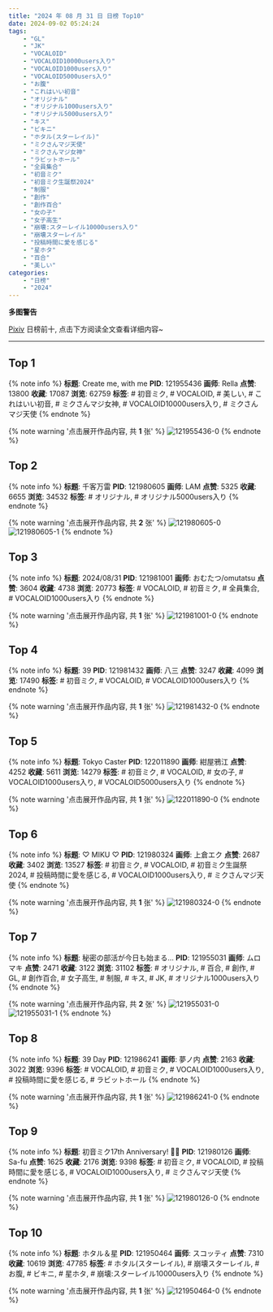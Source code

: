 ```yaml
---
title: "2024 年 08 月 31 日 日榜 Top10"
date: 2024-09-02 05:24:24
tags:
    - "GL"
    - "JK"
    - "VOCALOID"
    - "VOCALOID10000users入り"
    - "VOCALOID1000users入り"
    - "VOCALOID5000users入り"
    - "お腹"
    - "これはいい初音"
    - "オリジナル"
    - "オリジナル1000users入り"
    - "オリジナル5000users入り"
    - "キス"
    - "ビキニ"
    - "ホタル(スターレイル)"
    - "ミクさんマジ天使"
    - "ミクさんマジ女神"
    - "ラビットホール"
    - "全員集合"
    - "初音ミク"
    - "初音ミク生誕祭2024"
    - "制服"
    - "創作"
    - "創作百合"
    - "女の子"
    - "女子高生"
    - "崩壊:スターレイル10000users入り"
    - "崩壊スターレイル"
    - "投稿時間に愛を感じる"
    - "星ホタ"
    - "百合"
    - "美しい"
categories:
    - "日榜"
    - "2024"
---
```


<i class="fa fa-triangle-exclamation"></i>**多图警告**<i class="fa fa-triangle-exclamation"></i>

[Pixiv](https://www.pixiv.net/) 日榜前十, 点击下方阅读全文查看详细内容~

<!-- more -->

---

## Top 1

{% note info %}
**标题**: Create me, with me
**PID**: 121955436 **画师**: Rella
**点赞**: 13800 **收藏**: 17087 **浏览**: 62759
**标签**: # 初音ミク, # VOCALOID, # 美しい, # これはいい初音, # ミクさんマジ女神, # VOCALOID10000users入り, # ミクさんマジ天使
{% endnote %}

{% note warning '点击展开作品内容, 共 **1** 张' %}
![121955436-0](https://i.pixiv.re/img-original/img/2024/08/30/03/32/20/121955436_p0.png)
{% endnote %}

## Top 2

{% note info %}
**标题**: 千客万雷
**PID**: 121980605 **画师**: LAM
**点赞**: 5325 **收藏**: 6655 **浏览**: 34532
**标签**: # オリジナル, # オリジナル5000users入り
{% endnote %}

{% note warning '点击展开作品内容, 共 **2** 张' %}
![121980605-0](https://i.pixiv.re/img-original/img/2024/08/31/00/02/27/121980605_p0.jpg)
![121980605-1](https://i.pixiv.re/img-original/img/2024/08/31/00/02/27/121980605_p1.jpg)
{% endnote %}

## Top 3

{% note info %}
**标题**: 2024/08/31
**PID**: 121981001 **画师**: おむたつ/omutatsu
**点赞**: 3604 **收藏**: 4738 **浏览**: 20773
**标签**: # VOCALOID, # 初音ミク, # 全員集合, # VOCALOID1000users入り
{% endnote %}

{% note warning '点击展开作品内容, 共 **1** 张' %}
![121981001-0](https://i.pixiv.re/img-original/img/2024/08/31/00/06/44/121981001_p0.jpg)
{% endnote %}

## Top 4

{% note info %}
**标题**: 39
**PID**: 121981432 **画师**: 八三
**点赞**: 3247 **收藏**: 4099 **浏览**: 17490
**标签**: # 初音ミク, # VOCALOID, # VOCALOID1000users入り
{% endnote %}

{% note warning '点击展开作品内容, 共 **1** 张' %}
![121981432-0](https://i.pixiv.re/img-original/img/2024/08/31/00/13/43/121981432_p0.png)
{% endnote %}

## Top 5

{% note info %}
**标题**: Tokyo Caster
**PID**: 122011890 **画师**: 紺屋鴉江
**点赞**: 4252 **收藏**: 5611 **浏览**: 14279
**标签**: # 初音ミク, # VOCALOID, # 女の子, # VOCALOID1000users入り, # VOCALOID5000users入り
{% endnote %}

{% note warning '点击展开作品内容, 共 **1** 张' %}
![122011890-0](https://i.pixiv.re/img-original/img/2024/08/31/21/31/53/122011890_p0.jpg)
{% endnote %}

## Top 6

{% note info %}
**标题**: ♡ MIKU ♡
**PID**: 121980324 **画师**: 上倉エク
**点赞**: 2687 **收藏**: 3402 **浏览**: 13527
**标签**: # 初音ミク, # VOCALOID, # 初音ミク生誕祭2024, # 投稿時間に愛を感じる, # VOCALOID1000users入り, # ミクさんマジ天使
{% endnote %}

{% note warning '点击展开作品内容, 共 **1** 张' %}
![121980324-0](https://i.pixiv.re/img-original/img/2024/08/31/00/00/36/121980324_p0.jpg)
{% endnote %}

## Top 7

{% note info %}
**标题**: 秘密の部活が今日も始まる…
**PID**: 121955031 **画师**: ムロマキ
**点赞**: 2471 **收藏**: 3122 **浏览**: 31102
**标签**: # オリジナル, # 百合, # 創作, # GL, # 創作百合, # 女子高生, # 制服, # キス, # JK, # オリジナル1000users入り
{% endnote %}

{% note warning '点击展开作品内容, 共 **2** 张' %}
![121955031-0](https://i.pixiv.re/img-original/img/2024/08/30/02/59/51/121955031_p0.jpg)
![121955031-1](https://i.pixiv.re/img-original/img/2024/08/30/02/59/51/121955031_p1.jpg)
{% endnote %}

## Top 8

{% note info %}
**标题**: 39 Day
**PID**: 121986241 **画师**: 夢ノ内
**点赞**: 2163 **收藏**: 3022 **浏览**: 9396
**标签**: # VOCALOID, # 初音ミク, # VOCALOID1000users入り, # 投稿時間に愛を感じる, # ラビットホール
{% endnote %}

{% note warning '点击展开作品内容, 共 **1** 张' %}
![121986241-0](https://i.pixiv.re/img-original/img/2024/08/31/03/09/18/121986241_p0.jpg)
{% endnote %}

## Top 9

{% note info %}
**标题**: 初音ミク17th Anniversary! 🎂🎉
**PID**: 121980126 **画师**: Sa-fu
**点赞**: 1625 **收藏**: 2176 **浏览**: 9398
**标签**: # 初音ミク, # VOCALOID, # 投稿時間に愛を感じる, # VOCALOID1000users入り, # ミクさんマジ天使
{% endnote %}

{% note warning '点击展开作品内容, 共 **1** 张' %}
![121980126-0](https://i.pixiv.re/img-original/img/2024/08/31/00/00/02/121980126_p0.jpg)
{% endnote %}

## Top 10

{% note info %}
**标题**: ホタル＆星
**PID**: 121950464 **画师**: スコッティ
**点赞**: 7310 **收藏**: 10619 **浏览**: 47785
**标签**: # ホタル(スターレイル), # 崩壊スターレイル, # お腹, # ビキニ, # 星ホタ, # 崩壊:スターレイル10000users入り
{% endnote %}

{% note warning '点击展开作品内容, 共 **1** 张' %}
![121950464-0](https://i.pixiv.re/img-original/img/2024/08/30/00/00/25/121950464_p0.jpg)
{% endnote %}

